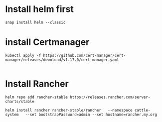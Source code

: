 # Install helm first 
```
snap install helm --classic

```
# install Certmanager

```
kubectl apply -f https://github.com/cert-manager/cert-manager/releases/download/v1.17.0/cert-manager.yaml


```

# Install Rancher 
```
helm repo add rancher-stable https://releases.rancher.com/server-charts/stable

helm install rancher rancher-stable/rancher   --namespace cattle-system   --set bootstrapPassword=admin --set hostname=rancher.my.org
```
